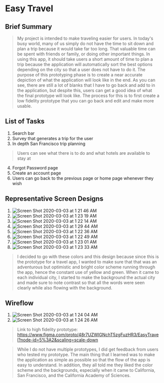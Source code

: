 # Easy Travel

## Brief Summary
> My project is intended to make traveling easier for users. In today's busy world, many of us simply do not have the time to sit down and plan a trip because it would take far too long. That valuable time can be spent with friends or family, or doing other important things. In using this app, it should take users a short amount of time to plan a trip because the application will automatically sort the best options depending on the city so that a user does not have to do it. The purpose of this prototyping phase is to create a near accurate depiction of what the application will look like in the end. As you can see, there are still a lot of blanks that I have to go back and add to in the application, but despite this, users can get a good idea of what the final prototype will look like. The process for this is to first create a low fidelity prototype that you can go back and edit and make more usable.

## List of Tasks
1. Search bar
2. Survey that generates a trip for the user
3. In depth San Francisco trip planning
  > Users can see what there is to do and what hotels are available to stay at
4. Forgot Password page
5. Create an account page
6. Users can go back to the previous page or home page whenever they wish

## Representative Screen Designs
1. ![Screen Shot 2020-03-03 at 1 21 46 AM](https://user-images.githubusercontent.com/59623119/75761769-7c8feb80-5cee-11ea-897b-707ae306f876.png)
2. ![Screen Shot 2020-03-03 at 1 23 19 AM](https://user-images.githubusercontent.com/59623119/75761774-7e59af00-5cee-11ea-903b-1a1c998e8930.png)
3. ![Screen Shot 2020-03-03 at 1 22 14 AM](https://user-images.githubusercontent.com/59623119/75761785-81ed3600-5cee-11ea-996a-ab4ab78643f9.png)
4. ![Screen Shot 2020-03-03 at 1 29 44 AM](https://user-images.githubusercontent.com/59623119/75761790-844f9000-5cee-11ea-99c1-bd87b25bb0c0.png)
5. ![Screen Shot 2020-03-03 at 1 22 36 AM](https://user-images.githubusercontent.com/59623119/75761801-89144400-5cee-11ea-857e-064198f6504f.png)
6. ![Screen Shot 2020-03-03 at 1 22 49 AM](https://user-images.githubusercontent.com/59623119/75761796-874a8080-5cee-11ea-9ae1-c2a8f822b0c5.png)
7. ![Screen Shot 2020-03-03 at 1 23 01 AM](https://user-images.githubusercontent.com/59623119/75761807-8b769e00-5cee-11ea-8b83-b908cbab6e6d.png)
8. ![Screen Shot 2020-03-03 at 1 23 33 AM](https://user-images.githubusercontent.com/59623119/75761811-8d406180-5cee-11ea-987d-0af0c8a1bdad.png)

> I decided to go with these colors and this design because since this is the prototype for a travel app, I wanted to make sure that that was an adventurous but optimistic and bright color scheme running through the app, hence the constant use of yellow and green. When it came to each individual city, I started to make the background the actual city and made sure to note contrast so that all the words were seen clearly while also flowing with the background. 

## Wireflow
1. ![Screen Shot 2020-03-03 at 1 24 04 AM](https://user-images.githubusercontent.com/59623119/75761964-d1336680-5cee-11ea-98fb-8338b9f688b3.png)
2. ![Screen Shot 2020-03-03 at 1 24 26 AM](https://user-images.githubusercontent.com/59623119/75761968-d2fd2a00-5cee-11ea-9d94-8a8713cab336.png)
> Link to high fidelity prototype: https://www.figma.com/proto/48r7UZWlGNchT5zgFuzHR3/EasyTravel?node-id=5%3A2&scaling=scale-down

> While I do not have multiple prototypes, I did get feedback from users who tested my prototype. The main thing that I learned was to make the application as simple as possible so that the flow of the app is easy to understand. In addition, they all told me they liked the color scheme and the backgrounds, especially when it came to California, San Francisco, and the California Academy of Sciences. 
